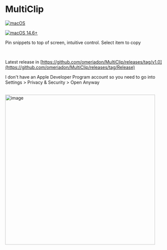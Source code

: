 # MultiClip

[![macOS](https://img.shields.io/badge/macOS-000000?logo=apple&logoColor=F0F0F0)](#)

[![macOS 14.6+](https://img.shields.io/badge/macOS-14.6%2B-black?logo=apple])](#)


Pin snippets to top of screen, intuitive control.
Select item to copy

<br>

Latest release in [https://github.com/omeriadon/MultiClip/releases/tag/v1.0](https://github.com/omeriadon/MultiClip/releases/tag/Release)

I don't have an Apple Developer Program account so you need to go into Settings > Privacy & Security > Open Anyway

<br>

<img width="479" alt="image" src="https://github.com/user-attachments/assets/41e21dcd-b698-450a-b7c4-644c26076d49" />


